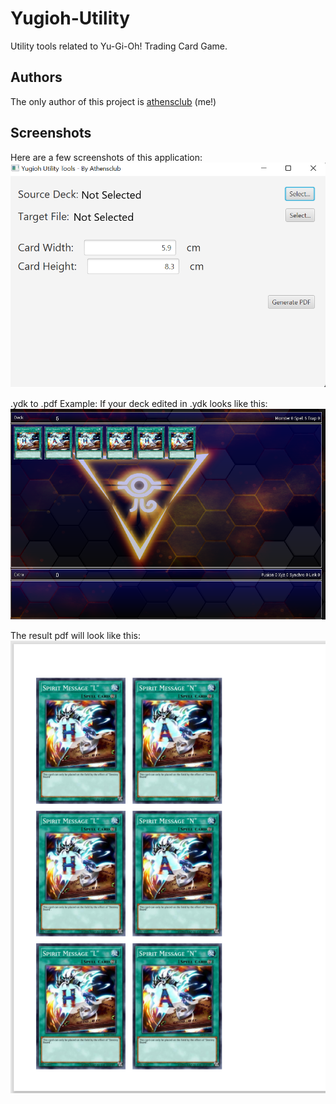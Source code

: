 # Yugioh-Utility
Utility tools related to Yu-Gi-Oh! Trading Card Game.

## Authors
The only author of this project is [athensclub](https://github.com/athensclub "athensclub") (me!)

## Screenshots
Here are a few screenshots of this application:
![Screenshot of application converting ydk file to pdf](https://github.com/athensclub/Yugioh-Utility/blob/master/screenshots/ydk_to_pdf.png "During converting")

.ydk to .pdf Example: If your deck edited in .ydk looks like this:
![Screenshot of source deck](https://github.com/athensclub/Yugioh-Utility/blob/master/screenshots/example_source_deck.png "Source Deck")

The result pdf will look like this:
![Screenshot of result pdf](https://github.com/athensclub/Yugioh-Utility/blob/master/screenshots/example_result_pdf.png "Result PDF")
